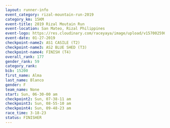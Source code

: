 ```yaml
---
layout: runner-info 
event_category: rizal-mountain-run-2019 
category_km: 15KM 
event-title: 2019 Rizal Moutain Run 
event-location: San Mateo, Rizal Philippines 
event-logo: https://res.cloudinary.com/raceyaya/image/upload/v1570025909/logo/rizal-mountain_gkfete.jpg 
event-date: 01-27-2019 
checkpoint-name2: AS1 CASILE (T2) 
checkpoint-name3: AS2 BLUE SHED (T3) 
checkpoint-name4: FINISH (T4) 
overall_rank: 177
gender_rank: 59
category_rank: 
bib: 15200
first_name: Alma
last_name: Blanco
gender: F
team_name: None
start: Sun, 06-30-00 am
checkpoint2: Sun, 07-38-11 am
checkpoint3: Sun, 08-55-10 am
checkpoint4: Sun, 09-48-23 am
race_time: 3-18-23
status: FINISHER
---
```

